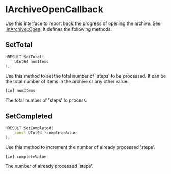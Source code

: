 # IArchiveOpenCallback

Use this interface to report back the progress of opening the archive. See [IInArchive::Open](./plugin-api-inarc.md#open). It defines the following methods:

## SetTotal
```C++
HRESULT SetTotal(
    UInt64 numItems
);
```

Use this method to set the total number of 'steps' to be processed. It can be the total number of items in the archive or any other value.

`[in] numItems`

The total number of 'steps' to process.

## SetCompleted
```C++
HRESULT SetCompleted(
    const UInt64 *completeValue
);
```

Use this method to increment the number of already processed 'steps'.

`[in] completeValue`

The number of already processed 'steps'.

